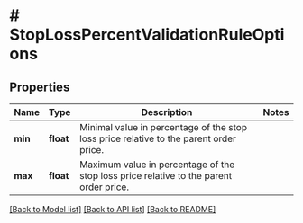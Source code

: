 # # StopLossPercentValidationRuleOptions

## Properties

Name | Type | Description | Notes
------------ | ------------- | ------------- | -------------
**min** | **float** | Minimal value in percentage of the stop loss price relative to the parent order price. |
**max** | **float** | Maximum value in percentage of the stop loss price relative to the parent order price. |

[[Back to Model list]](../../README.md#models) [[Back to API list]](../../README.md#endpoints) [[Back to README]](../../README.md)
